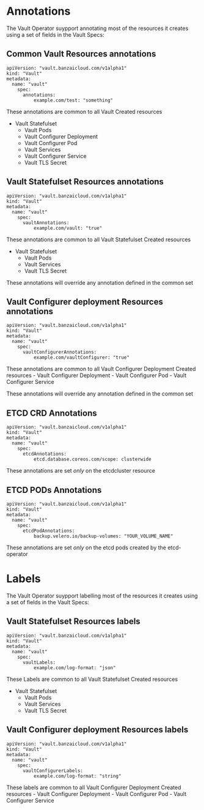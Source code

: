 # Annotations

The Vault Operator suypport annotating most of the resources it creates using a set of fields in the Vault Specs:

## Common Vault Resources annotations
```
apiVersion: "vault.banzaicloud.com/v1alpha1"
kind: "Vault"
metadata:
  name: "vault"
	spec:
	  annotations:
		  example.com/test: "something"
```

These annotations are common to all Vault Created resources
  - Vault Statefulset
	- Vault Pods
	- Vault Configurer Deployment
	- Vault Configurer Pod
	- Vault Services
	- Vault Configurer Service
	- Vault TLS Secret


## Vault Statefulset Resources annotations
```
apiVersion: "vault.banzaicloud.com/v1alpha1"
kind: "Vault"
metadata:
  name: "vault"
	spec:
	  vaultAnnotations:
		  example.com/vault: "true"
```

These annotations are common to all Vault Statefulset Created resources
  - Vault Statefulset
	- Vault Pods
	- Vault Services
	- Vault TLS Secret

These annotations will override any annotation defined in the common set

## Vault Configurer deployment Resources annotations
```
apiVersion: "vault.banzaicloud.com/v1alpha1"
kind: "Vault"
metadata:
  name: "vault"
	spec:
	  vaultConfigurerAnnotations:
		  example.com/vaultConfigurer: "true"
```

These annotations are common to all Vault Configurer Deployment Created resources
	- Vault Configurer Deployment
	- Vault Configurer Pod
	- Vault Configurer Service

These annotations will override any annotation defined in the common set

## ETCD CRD Annotations
```
apiVersion: "vault.banzaicloud.com/v1alpha1"
kind: "Vault"
metadata:
  name: "vault"
	spec:
	  etcdAnnotations:
		  etcd.database.coreos.com/scope: clusterwide
```

These annotations are set *only* on the etcdcluster resource

## ETCD PODs Annotations
```
apiVersion: "vault.banzaicloud.com/v1alpha1"
kind: "Vault"
metadata:
  name: "vault"
	spec:
	  etcdPodAnnotations:
		  backup.velero.io/backup-volumes: "YOUR_VOLUME_NAME"
```

These annotations are set *only* on the etcd pods created by the etcd-operator


# Labels

The Vault Operator suypport labelling most of the resources it creates using a set of fields in the Vault Specs:

## Vault Statefulset Resources labels
```
apiVersion: "vault.banzaicloud.com/v1alpha1"
kind: "Vault"
metadata:
  name: "vault"
	spec:
	  vaultLabels:
		  example.com/log-format: "json"
```

These Labels are common to all Vault Statefulset Created resources
  - Vault Statefulset
	- Vault Pods
	- Vault Services
	- Vault TLS Secret

## Vault Configurer deployment Resources labels
```
apiVersion: "vault.banzaicloud.com/v1alpha1"
kind: "Vault"
metadata:
  name: "vault"
	spec:
	  vaultConfigurerLabels:
		  example.com/log-format: "string"
```

These labels are common to all Vault Configurer Deployment Created resources
	- Vault Configurer Deployment
	- Vault Configurer Pod
	- Vault Configurer Service
